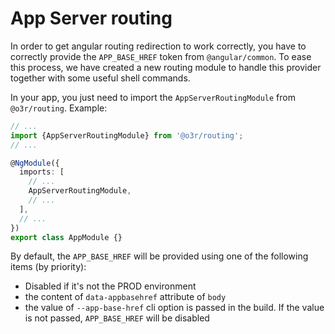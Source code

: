# App Server routing

In order to get angular routing redirection to work correctly, you have to correctly provide the ``APP_BASE_HREF`` token from ``@angular/common``. To ease this process, we have created a new routing module to handle this provider together with some useful shell commands.

In your app, you just need to import the ``AppServerRoutingModule`` from ``@o3r/routing``. Example:

```typescript
// ...
import {AppServerRoutingModule} from '@o3r/routing';
// ...

@NgModule({
  imports: [
    // ...
    AppServerRoutingModule,
    // ...
  ],
  // ...
})
export class AppModule {}
```

By default, the ``APP_BASE_HREF`` will be provided using one of the following items (by priority):
  * Disabled if it's not the PROD environment
  * the content of ``data-appbasehref`` attribute of ``body``
  * the value of ``--app-base-href`` cli option is passed in the build. If the value is not passed, ``APP_BASE_HREF`` will be disabled
